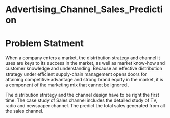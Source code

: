 # Advertising_Channel_Sales_Prediction

# Problem Statment
When a company enters a market, the distribution strategy and channel it uses are keys to its success in the market, as well as market know-how and customer knowledge and understanding. Because an effective distribution strategy under efficient supply-chain management opens doors for attaining competitive advantage and strong brand equity in the market, it is a component of the marketing mix that cannot be ignored .

The distribution strategy and the channel design have to be right the first time. The case study of Sales channel includes the detailed study of TV, radio and newspaper channel. The predict the total sales generated from all the sales channel. 


